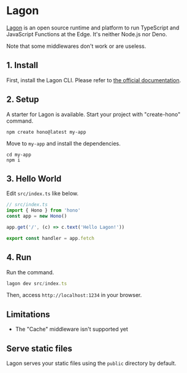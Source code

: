 # Lagon

[Lagon](https://lagon.app/) is an open source runtime and platform to run TypeScript and JavaScript Functions at the Edge.
It's neither Node.js nor Deno.

Note that some middlewares don't work or are useless.

## 1. Install

First, install the Lagon CLI. Please refer to [the official documentation](https://docs.lagon.app/cli#installation).

## 2. Setup

A starter for Lagon is available.
Start your project with "create-hono" command.

```
npm create hono@latest my-app
```

Move to `my-app` and install the dependencies.

```
cd my-app
npm i
```

## 3. Hello World

Edit `src/index.ts` like below.

```ts
// src/index.ts
import { Hono } from 'hono'
const app = new Hono()

app.get('/', (c) => c.text('Hello Lagon!'))

export const handler = app.fetch
```

## 4. Run

Run the command.

```ts
lagon dev src/index.ts
```

Then, access `http://localhost:1234` in your browser.

## Limitations

- The "Cache" middleware isn't supported yet

## Serve static files

Lagon serves your static files using the `public` directory by default.
